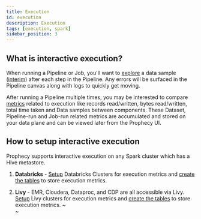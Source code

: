 ```yaml
---
title: Execution
id: execution
description: Execution
tags: [execution, spark]
sidebar_position: 3
---
```


## What is interactive execution?

When running a Pipeline or Job, you'll want to [explore](./data-explorer.md) a data sample ([interim](./interactive-execution.md#interims)) after each step in the Pipeline. Any errors will be surfaced in the Pipeline canvas along with logs to quickly get moving.

After running a Pipeline multiple times, you may be interested to compare [metrics](./interactive-execution.md#execution-metrics) related to execution like records read/written, bytes read/written, total time taken and Data samples between components. These Dataset, Pipeline-run and Job-run related metrics are accumulated and stored on your data plane and can be viewed later from the Prophecy UI.

## How to setup interactive execution

Prophecy supports interactive execution on any Spark cluster which has a Hive metastore.

1. **Databricks** - [Setup](/docs/low-code-spark/execution/setup-execution/databricks/execution-metrics-on-databricks.md) Databricks Clusters for execution metrics and [create the tables](/docs/low-code-spark/execution/setup-execution/databricks/databricks-create-tables.md) to store execution metrics.

2. **Livy** - EMR, Cloudera, Dataproc, and CDP are all accessible via Livy. [Setup](/docs/low-code-spark/execution/setup-execution/livy/execution-metrics-on-livy.md) Livy clusters for execution metrics and [create the tables](/docs/low-code-spark/execution/setup-execution/livy/livy-create-tables.md) to store execution metrics.
   ~  
   ~
